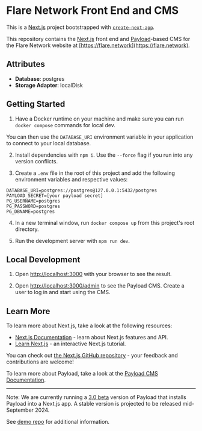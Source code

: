 # Flare Network Front End and CMS
This is a [Next.js](https://nextjs.org) project bootstrapped with [`create-next-app`](https://nextjs.org/docs/app/api-reference/cli/create-next-app).

This repository contains the [Next.js](https://nextjs.org/docs) front end and [Payload](https://payloadcms.com/docs/getting-started/what-is-payload)-based CMS for the Flare Network website at [https://flare.network](https://flare.network).


## Attributes

- **Database**: postgres
- **Storage Adapter**: localDisk

## Getting Started

1. Have a Docker runtime on your machine and make sure you can run `docker compose` commands for local dev.

You can then use the `DATABASE_URI` environment variable in your application to connect to your local database.

2. Install dependencies with `npm i`. Use the `--force` flag if you run into any version conflicts.

1. Create a `.env` file in the root of this project and add the following environment variables and respective values:

```
DATABASE_URI=postgres://postgres@127.0.0.1:5432/postgres
PAYLOAD_SECRET=[your payload secret]
PG_USERNAME=postgres
PG_PASSWORD=postgres
PG_DBNAME=postgres
```

4. In a new terminal window, run `docker compose up` from this project's root directory. 

1. Run the development server with `npm run dev`.

## Local Development

1. Open [http://localhost:3000](http://localhost:3000) with your browser to see the result.

2. Open [http://localhost:3000/admin](http://localhost:3000/admin) to see the Payload CMS. Create a user to log in and start using the CMS.

## Learn More

To learn more about Next.js, take a look at the following resources:

- [Next.js Documentation](https://nextjs.org/docs) - learn about Next.js features and API.
- [Learn Next.js](https://nextjs.org/learn) - an interactive Next.js tutorial.

You can check out [the Next.js GitHub repository](https://github.com/vercel/next.js) - your feedback and contributions are welcome!

To learn more about Payload, take a look at the [Payload CMS Documentation](https://payloadcms.com/).

---

Note: We are currently running a [3.0 beta](https://payloadcms.com/blog/30-beta-install-payload-into-any-nextjs-app-with-one-line) version of Payload that installs Payload into a Next.js app. A stable version is projected to be released mid-September 2024.

See [demo repo](https://github.com/payloadcms/payload-3.0-demo) for additional information.
